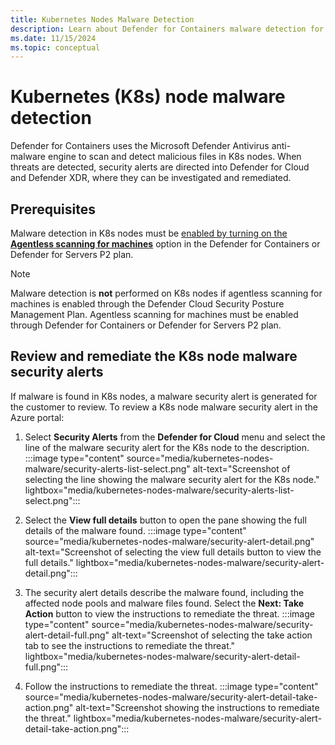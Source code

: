 ```yaml
---
title: Kubernetes Nodes Malware Detection
description: Learn about Defender for Containers malware detection for Kubernetes nodes.
ms.date: 11/15/2024
ms.topic: conceptual
---
```


# Kubernetes (K8s) node malware detection

Defender for Containers uses the Microsoft Defender Antivirus anti-malware engine to scan and detect malicious files in K8s nodes. When threats are detected, security alerts are directed into Defender for Cloud and Defender XDR, where they can be investigated and remediated.


## Prerequisites
Malware detection in K8s nodes must be [enabled by turning on the **Agentless scanning for machines**](./kubernetes-nodes-overview.md#prerequisite---enable-agentless-scanning-for-machines) option in the Defender for Containers or Defender for Servers P2 plan.

> [!NOTE]
> Malware detection is **not** performed on K8s nodes if agentless scanning for machines is enabled through the Defender Cloud Security Posture Management Plan. Agentless scanning for machines must be enabled through Defender for Containers or Defender for Servers P2 plan.

## Review and remediate the K8s node malware security alerts

If malware is found in K8s nodes, a malware security alert is generated for the customer to review. To review a K8s node malware security alert in the Azure portal:

1. Select **Security Alerts** from the **Defender for Cloud** menu and select the line of the malware security alert for the K8s node to the description.
:::image type="content" source="media/kubernetes-nodes-malware/security-alerts-list-select.png" alt-text="Screenshot of selecting the line showing the malware security alert for the K8s node." lightbox="media/kubernetes-nodes-malware/security-alerts-list-select.png":::

1. Select the **View full details** button to open the pane showing the full details of the malware found.
:::image type="content" source="media/kubernetes-nodes-malware/security-alert-detail.png" alt-text="Screenshot of selecting the view full details button to view the full details." lightbox="media/kubernetes-nodes-malware/security-alert-detail.png":::
 
1. The security alert details describe the malware found, including the affected node pools and malware files found. Select the **Next: Take Action** button to view the instructions to remediate the threat.
:::image type="content" source="media/kubernetes-nodes-malware/security-alert-detail-full.png" alt-text="Screenshot of selecting the take action tab to see the instructions to remediate the threat." lightbox="media/kubernetes-nodes-malware/security-alert-detail-full.png":::

1. Follow the instructions to remediate the threat.
:::image type="content" source="media/kubernetes-nodes-malware/security-alert-detail-take-action.png" alt-text="Screenshot showing the instructions to remediate the threat." lightbox="media/kubernetes-nodes-malware/security-alert-detail-take-action.png":::
